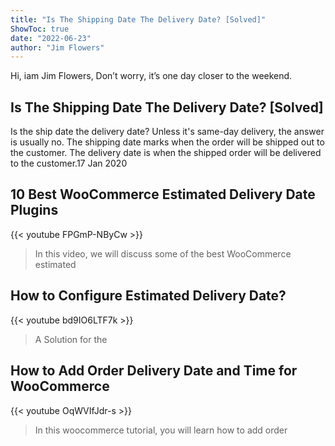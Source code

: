 ```yaml
---
title: "Is The Shipping Date The Delivery Date? [Solved]"
ShowToc: true 
date: "2022-06-23"
author: "Jim Flowers" 
---
```


Hi, iam Jim Flowers, Don’t worry, it’s one day closer to the weekend.
## Is The Shipping Date The Delivery Date? [Solved]
Is the ship date the delivery date? Unless it's same-day delivery, the answer is usually no. The shipping date marks when the order will be shipped out to the customer. The delivery date is when the shipped order will be delivered to the customer.17 Jan 2020

## 10 Best WooCommerce Estimated Delivery Date Plugins
{{< youtube FPGmP-NByCw >}}
>In this video, we will discuss some of the best WooCommerce estimated 

## How to Configure Estimated Delivery Date?
{{< youtube bd9IO6LTF7k >}}
>A Solution for the 

## How to Add Order Delivery Date and Time for WooCommerce
{{< youtube OqWVIfJdr-s >}}
>In this woocommerce tutorial, you will learn how to add order 

